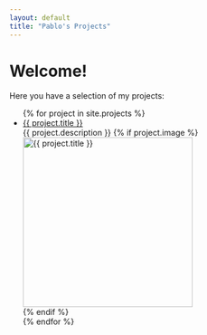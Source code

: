 ```yaml
---
layout: default
title: "Pablo's Projects"
---
```


# Welcome!

Here you have a selection of my projects:

<ul>
  {% for project in site.projects %}
    <li>
      <a href="{{ project.url }}">{{ project.title }}</a><br/>
      {{ project.description }}
      {% if project.image %}
        <div><img src="{{ project.image }}" alt="{{ project.title }}" width="300"></div>
      {% endif %}
    </li>
  {% endfor %}
</ul>
